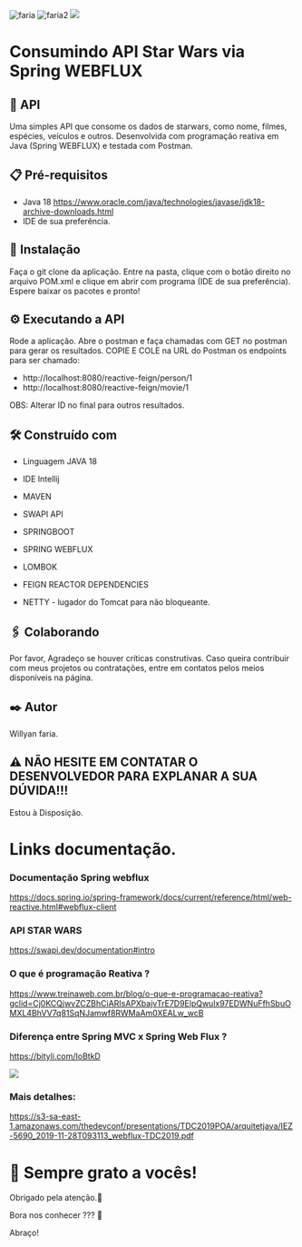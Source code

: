 ![faria](https://img.shields.io/github/issues/Fariawillyan/API-JAVA-Googlesheets) ![faria2](https://img.shields.io/github/forks/Fariawillyan/API-JAVA-Googlesheets) ![](https://img.shields.io/github/stars/Fariawillyan/API-JAVA-Googlesheets)

# Consumindo API Star Wars via Spring WEBFLUX

## 🚀 API

Uma simples API que consome os dados de starwars, como nome, filmes, espécies, veículos e outros.
Desenvolvida com programação reativa em Java (Spring WEBFLUX) e testada com Postman.

## 📋 Pré-requisitos
- Java 18 https://www.oracle.com/java/technologies/javase/jdk18-archive-downloads.html
- IDE de sua preferência.


## 🔧 Instalação

Faça o git clone da aplicação. Entre na pasta, clique com o botão direito no arquivo POM.xml e clique 
em abrir com programa (IDE de sua preferência). Espere baixar os pacotes e pronto!

## ⚙️ Executando a API

Rode a aplicação. Abre o postman e faça chamadas com GET no postman para gerar os resultados.
COPIE E COLE na URL do Postman os endpoints para ser chamado:


- http://localhost:8080/reactive-feign/person/1
- http://localhost:8080/reactive-feign/movie/1

OBS: Alterar ID no final para outros resultados.

## 🛠️ Construído com

- <p>Linguagem JAVA 18</p>
- <p>IDE Intellij</p>
- <p>MAVEN</p>
- <p>SWAPI API</p>
- <p>SPRINGBOOT</p>
- <p>SPRING WEBFLUX</p>
- <p>LOMBOK</p>
- <p>FEIGN REACTOR DEPENDENCIES
- <p>NETTY - lugador do Tomcat para não bloqueante.</p>



## 🖇️ Colaborando

Por favor, Agradeço se houver críticas construtivas. Caso queira contribuir com meus projetos ou contratações, entre em contatos pelos meios disponíveis na página.


## ✒️ Autor

Willyan faria.

## :warning: NÃO HESITE EM CONTATAR O DESENVOLVEDOR PARA EXPLANAR A SUA DÚVIDA!!!
Estou à Disposição.

# Links documentação.

### Documentação Spring webflux
https://docs.spring.io/spring-framework/docs/current/reference/html/web-reactive.html#webflux-client

### API STAR WARS
https://swapi.dev/documentation#intro

### O que é programação Reativa ?
https://www.treinaweb.com.br/blog/o-que-e-programacao-reativa?gclid=Cj0KCQjwvZCZBhCiARIsAPXbajvTrE7D9ElpQwulx97EDWNuFfhSbuOMXL4BhVV7q81SqNJamwf8RWMaAm0XEALw_wcB

### Diferença entre Spring MVC x Spring Web Flux ?
https://bityli.com/IoBtkD

![](https://www.techgeeknext.com/img/webflux/webflux.PNG)

 ### Mais detalhes:
https://s3-sa-east-1.amazonaws.com/thedevconf/presentations/TDC2019POA/arquitetjava/IEZ-5690_2019-11-28T093113_webflux-TDC2019.pdf

# 🎁 Sempre grato a vocês!

<p>Obrigado pela atenção.📢 </p>
<p>Bora nos conhecer ??? 🍺 </p>
<p>Abraço!</p>
